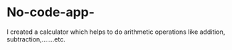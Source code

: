 # No-code-app-
I created a calculator which helps to do arithmetic operations like addition, subtraction,.......etc.
